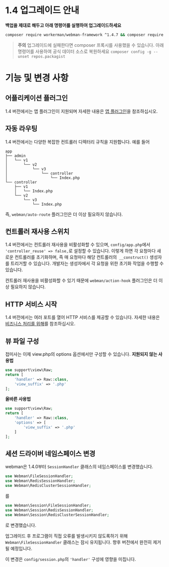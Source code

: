 # 1.4 업그레이드 안내

**백업을 제대로 해두고 아래 명령어를 실행하여 업그레이드하세요**
```bash
composer require workerman/webman-framework ^1.4.7 && composer require webman/console ^1.2.12 && php webman install
```

> **주의**
> 업그레이드에 실패한다면 composer 프록시를 사용했을 수 있습니다. 아래 명령어를 사용하여 공식 데이터 소스로 복원하세요 `composer config -g --unset repos.packagist`

# 기능 및 변경 사항

## 어플리케이션 플러그인
1.4 버전에서는 앱 플러그인이 지원되며 자세한 내용은 [앱 플러그인](../plugin/app.md)을 참조하십시오.

## 자동 라우팅
1.4 버전에서는 다양한 복잡한 컨트롤러 디렉터리 규칙을 지원합니다. 예를 들어
```plain
app
├── admin
│   └── v1
│       └── v2
│           └── v3
│               └── controller
│                   └── Index.php
└── controller
    ├── v1
    │   └── Index.php
    └── v2
        └── v3
            └── Index.php
```
즉, `webman/auto-route` 플러그인은 더 이상 필요하지 않습니다.

## 컨트롤러 재사용 스위치
1.4 버전에서는 컨트롤러 재사용을 비활성화할 수 있으며, `config/app.php`에서 `'controller_reuse' => false,`로 설정할 수 있습니다. 이렇게 하면 각 요청마다 새로운 컨트롤러를 초기화하며, 즉 매 요청마다 해당 컨트롤러의` __construct()` 생성자를 트리거할 수 있습니다. 개발자는 생성자에서 각 요청을 위한 초기화 작업을 수행할 수 있습니다.

컨트롤러 재사용을 비활성화할 수 있기 때문에 `webman/action-hook` 플러그인은 더 이상 필요하지 않습니다.

## HTTP 서비스 시작
1.4 버전에서는 여러 포트를 열어 HTTP 서비스를 제공할 수 있습니다. 자세한 내용은 [비즈니스 처리를 위해](../others/task.md)를 참조하십시오.

## 뷰 파일 구성
접미사는 이제 view.php의 options 옵션에서만 구성할 수 있습니다.
**지원되지 않는 사용법**
```php
use support\view\Raw;
return [
    'handler' => Raw::class,
    'view_suffix' => '.php'
];
```
**올바른 사용법**
```php
use support\view\Raw;
return [
    'handler' => Raw::class,
    'options' => [
        'view_suffix' => '.php'
    ]
];
```

## 세션 드라이버 네임스페이스 변경
webman은 1.4.0부터 `SessionHandler` 클래스의 네임스페이스를 변경했습니다.
```php
use Webman\FileSessionHandler;  
use Webman\RedisSessionHandler;  
use Webman\RedisClusterSessionHandler;  
```
를
```php
use Webman\Session\FileSessionHandler;  
use Webman\Session\RedisSessionHandler;  
use Webman\Session\RedisClusterSessionHandler;
```
로 변경했습니다.

업그레이드 후 프로그램이 직접 오류를 발생시키지 않도록하기 위해 `Webman\FileSessionHandler` 클래스는 잠시 유지됩니다. 향후 버전에서 완전히 제거될 예정입니다.

이 변경은 `config/session.php`의 `'handler'` 구성에 영향을 미칩니다.
